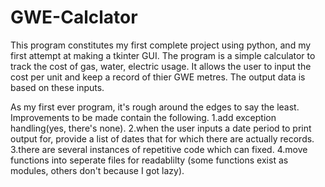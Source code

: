 # GWE-Calclator

This program constitutes my first complete project using python, and my first attempt at making a tkinter GUI. The program is a simple calculator to track the cost of gas, water, electric usage.
It allows the user to input the cost per unit and keep a record of thier GWE metres. The output data is based on these inputs.

As my first ever program, it's rough around the edges to say the least. Improvements to be made contain the following.
  1.add exception handling(yes, there's none).
  2.when the user inputs a date period to print output for, provide a list of dates that for which there are actually records.
  3.there are several instances of repetitive code which can fixed.
  4.move functions into seperate files for readablilty (some functions exist as modules, others don't because I got lazy). 
